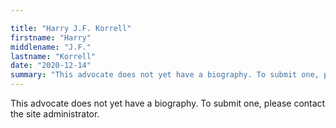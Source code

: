 ```yaml
---

title: "Harry J.F. Korrell"
firstname: "Harry"
middlename: "J.F."
lastname: "Korrell"
date: "2020-12-14"
summary: "This advocate does not yet have a biography. To submit one, please contact the site administrator."
---
```

This advocate does not yet have a biography. To submit one, please contact the site administrator.

